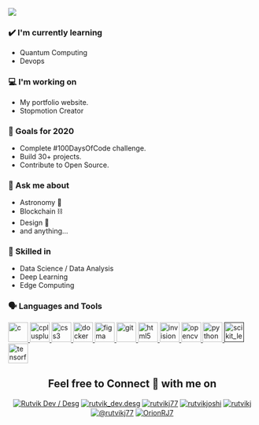 
<img src= "https://github.com/RutvikJ77/RutvikJ77/blob/master/assets/github%20profile.png"></img>
<!-- Create a tabular data for blog posts-->
### ✔️ I'm currently learning
- Quantum Computing
- Devops

### 💻 I'm working on
- My portfolio website.
- Stopmotion Creator

### 🌱 Goals for 2020
- Complete #100DaysOfCode challenge.
- Build 30+ projects.
- Contribute to Open Source.

### 💭 Ask me about
- Astronomy 🔭
- Blockchain ⛓
- Design 🎨
- and anything...
<!-- 
### 🌴 Fun facts
- Trying to explore the mysteries.
- Congratualtions on making through the shell.-->

### 🎯 Skilled in
- Data Science / Data Analysis
- Deep Learning
- Edge Computing

### 🗣 Languages and Tools

<p align="left"> <a href="https://www.cprogramming.com/" target="_blank"> <img src="https://devicons.github.io/devicon/devicon.git/icons/c/c-original.svg" alt="c" width="40" height="40"/> </a> <a href="https://www.w3schools.com/cpp/" target="_blank"> <img src="https://devicons.github.io/devicon/devicon.git/icons/cplusplus/cplusplus-original.svg" alt="cplusplus" width="40" height="40"/> </a> <a href="https://www.w3schools.com/css/" target="_blank"> <img src="https://devicons.github.io/devicon/devicon.git/icons/css3/css3-original-wordmark.svg" alt="css3" width="40" height="40"/> </a> <a href="https://www.docker.com/" target="_blank"> <img src="https://devicons.github.io/devicon/devicon.git/icons/docker/docker-original-wordmark.svg" alt="docker" width="40" height="40"/> </a> <a href="https://www.figma.com/" target="_blank"> <img src="https://www.vectorlogo.zone/logos/figma/figma-icon.svg" alt="figma" width="40" height="40"/> </a> <a href="https://git-scm.com/" target="_blank"> <img src="https://www.vectorlogo.zone/logos/git-scm/git-scm-icon.svg" alt="git" width="40" height="40"/> </a> <a href="https://www.w3.org/html/" target="_blank"> <img src="https://devicons.github.io/devicon/devicon.git/icons/html5/html5-original-wordmark.svg" alt="html5" width="40" height="40"/> </a> <a href="https://www.invisionapp.com/" target="_blank"> <img src="https://www.vectorlogo.zone/logos/invisionapp/invisionapp-icon.svg" alt="invision" width="40" height="40"/> </a> <a href="https://opencv.org/" target="_blank"> <img src="https://www.vectorlogo.zone/logos/opencv/opencv-icon.svg" alt="opencv" width="40" height="40"/> </a> <a href="https://www.python.org" target="_blank"> <img src="https://devicons.github.io/devicon/devicon.git/icons/python/python-original.svg" alt="python" width="40" height="40"/> </a> <a href="" target="_blank"> <img src="https://upload.wikimedia.org/wikipedia/commons/0/05/Scikit_learn_logo_small.svg" alt="scikit_learn" width="40" height="40"/> </a> <a href="https://www.tensorflow.org" target="_blank"> <img src="https://www.vectorlogo.zone/logos/tensorflow/tensorflow-icon.svg" alt="tensorflow" width="40" height="40"/> </a> </p>


<p>    </p>


<h2 align="center">Feel free to Connect 👥 with me on</h2>
<p align="center">
<a href="https://www.youtube.com/channel/UCAfn8QoFhmSDhMYApwG6YnA/featured" target="blank"><img align="center" src="https://img.icons8.com/color/48/000000/youtube-play.png" alt="Rutvik Dev / Desg"/></a>
<a href="https://instagram.com/rutvik_dev.desg" target="blank"><img align="center" src="https://img.icons8.com/fluent/48/000000/instagram-new.png" alt="rutvik_dev.desg" /></a>
<a href="https://dev.to/rutvikj77" target="blank"><img align="center" src="https://img.icons8.com/windows/48/4a90e2/dev.png" alt="rutvikj77" /></a>
<a href="https://linkedin.com/in/rutvikjoshi" target="blank"><img align="center" src="https://img.icons8.com/color/48/000000/linkedin.png" alt="rutvikjoshi"/></a>
<a href="https://www.behance.net/rutvikj" target="blank"><img align="center" src="https://img.icons8.com/color/48/000000/behance.png" alt="rutvikj"/></a>
<a href="https://medium.com/@rutvikj77" target="blank"><img align="center" src="https://img.icons8.com/color/48/ffffff/medium-monogram.png" alt="@rutvikj77"/></a>
<a href="https://www.hackerrank.com/OrionRJ7" target="blank"><img align="center" src="https://img.icons8.com/windows/48/26e07f/hackerrank.png" alt="OrionRJ7"/></a>
</p>

